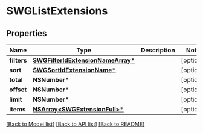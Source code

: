 # SWGListExtensions

## Properties
Name | Type | Description | Notes
------------ | ------------- | ------------- | -------------
**filters** | [**SWGFilterIdExtensionNameArray***](SWGFilterIdExtensionNameArray.md) |  | [optional] 
**sort** | [**SWGSortIdExtensionName***](SWGSortIdExtensionName.md) |  | [optional] 
**total** | **NSNumber*** |  | [optional] 
**offset** | **NSNumber*** |  | [optional] 
**limit** | **NSNumber*** |  | [optional] 
**items** | [**NSArray&lt;SWGExtensionFull&gt;***](SWGExtensionFull.md) |  | [optional] 

[[Back to Model list]](../README.md#documentation-for-models) [[Back to API list]](../README.md#documentation-for-api-endpoints) [[Back to README]](../README.md)



